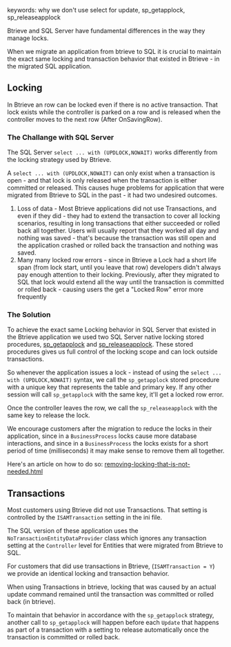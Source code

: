 ﻿keywords: why we don't use select for update, sp_getapplock, sp_releaseapplock

Btrieve and SQL Server have fundamental differences in the way they manage locks.

When we migrate an application from btrieve to SQL it is crucial to maintain the exact same locking and transaction behavior that existed in Btrieve - in the migrated SQL application.

## Locking
In Btrieve an row can be locked even if there is no active transaction. That lock exists while the controller is parked on a row and is released when the controller moves to the next row (After OnSavingRow).

### The Challange with SQL Server
The SQL Server `select ... with (UPDLOCK,NOWAIT)` works differently from the locking strategy used by Btrieve.

A `select ... with (UPDLOCK,NOWAIT)` can only exist when a transaction is open - and that lock is only released when the transaction is either committed or released.
This causes huge problems for application that were migrated from Btrieve to SQL in the past - it had two undesired outcomes.
1. Loss of data - Most Btrieve applications did not use Transactions, and even if they did - they had to extend the transaction to cover all locking scenarios, resulting in long transactions that either succeeded or rolled back all together. Users will usually report that they worked all day and nothing was saved - that's because the transaction was still open and the application crashed or rolled back the transaction and nothing was saved.
2. Many many locked row errors - since in Btrieve a Lock had a short life span (from lock start, until you leave that row) developers didn't always pay enough attention to their locking. Previously, after they migrated to SQL that lock would extend all the way until the transaction is committed or rolled back - causing users the get a "Locked Row" error more frequently

### The Solution
To achieve the exact same Locking behavior in SQL Server that existed in the Btrieve application we used two SQL Server native locking stored procedures, [sp_getapplock](https://docs.microsoft.com/en-us/sql/relational-databases/system-stored-procedures/sp-getapplock-transact-sql) and [sp_releaseapplock](https://docs.microsoft.com/en-us/sql/relational-databases/system-stored-procedures/sp-releaseapplock-transact-sql).
These stored procedures gives us full control of the locking scope and can lock outside transactions.

So whenever the application issues a lock - instead of using the `select ... with (UPDLOCK,NOWAIT)` syntax, we call the `sp_getapplock` stored procedure with a unique key that represents the table and primary key.
If any other session will call `sp_getapplock` with the same key, it'll get a locked row error.

Once the controller leaves the row, we call the `sp_releaseapplock` with the same key to release the lock.

We encourage customers after the migration to reduce the locks in their application, since in a `BusinessProcess` locks cause more database interactions, and since in a `BusinessProcess` the locks exists for a short period of time (milliseconds) it may make sense to remove them all together.

Here's an article on how to do so:
[removing-locking-that-is-not-needed.html](removing-locking-that-is-not-needed.html)

## Transactions
Most customers using Btrieve did not use Transactions.
That setting is controlled by the `ISAMTransaction` setting in the ini file.

The SQL version of these application uses the `NoTransactionEntityDataProvider` class which ignores any transaction setting at the `Controller` level for Entities that were migrated from Btrieve to SQL.

For customers that did use transactions in Btrieve, (`ISAMTransaction = Y`) we provide an identical locking and transaction behavior.

When using Transactions in btrieve, locking that was caused by an actual update command remained until the transaction was committed or rolled back (in btrieve).

To maintain that behavior in accordance with the `sp_getapplock` strategy, another call to `sp_getapplock` will happen before each `Update` that happens as part of a transaction with a setting to release automatically once the transaction is committed or rolled back.
